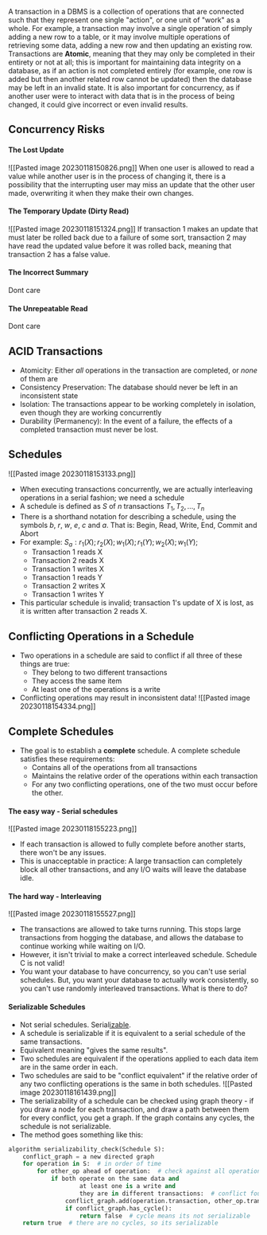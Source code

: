 A transaction in a DBMS is a collection of operations that are connected such that they represent one single "action", or one unit of "work" as a whole. For example, a transaction may involve a single operation of simply adding a new row to a table, or it may involve multiple operations of retrieving some data, adding a new row and then updating an existing row. Transactions are **Atomic**, meaning that they may only be completed in their entirety or not at all; this is important for maintaining data integrity on a database, as if an action is not completed entirely (for example, one row is added but then another related row cannot be updated) then the database may be left in an invalid state. It is also important for concurrency, as if another user were to interact with data that is in the process of being changed, it could give incorrect or even invalid results.
## Concurrency Risks
#### The Lost Update
![[Pasted image 20230118150826.png]]
When one user is allowed to read a value while another user is in the process of changing it, there is a possibility that the interrupting user may miss an update that the other user made, overwriting it when they make their own changes.
#### The Temporary Update (Dirty Read)
![[Pasted image 20230118151324.png]]
If transaction 1 makes an update that must later be rolled back due to a failure of some sort, transaction 2 may have read the updated value before it was rolled back, meaning that transaction 2 has a false value. 
#### The Incorrect Summary
Dont care
#### The Unrepeatable Read
Dont care

## ACID Transactions
- Atomicity: Either *all* operations in the transaction are completed, or *none* of them are
- Consistency Preservation: The database should never be left in an inconsistent state
- Isolation: The transactions appear to be working completely in isolation, even though they are working concurrently
- Durability (Permanency): In the event of a failure, the effects of a completed transaction must never be lost.

## Schedules
![[Pasted image 20230118153133.png]]
- When executing transactions concurrently, we are actually interleaving operations in a serial fashion; we need a schedule
- A schedule is defined as $S$ of $n$ transactions $T_1, T_2, \dots, T_n$ 
- There is a shorthand notation for describing a schedule, using the symbols $b$, $r$, $w$, $e$, $c$ and $a$. That is: Begin, Read, Write, End, Commit and Abort
- For example: $S_a:r_1(X);r_2(X);w_1(X);r_1(Y);w_2(X);w_1(Y);$ 
	- Transaction 1 reads X
	- Transaction 2 reads X
	- Transaction 1 writes X
	- Transaction 1 reads Y
	- Transaction 2 writes X
	- Transaction 1 writes Y
- This particular schedule is invalid; transaction 1's update of X is lost, as it is written after transaction 2 reads X.

## Conflicting Operations in a Schedule
- Two operations in a schedule are said to conflict if all three of these things are true:
	- They belong to two different transactions
	- They access the same item
	- At least one of the operations is a write
- Conflicting operations may result in inconsistent data!
![[Pasted image 20230118154334.png]]
## Complete Schedules
- The goal is to establish a **complete** schedule. A complete schedule satisfies these requirements:
	- Contains all of the operations from all transactions
	- Maintains the relative order of the operations within each transaction
	- For any two conflicting operations, one of the two must occur before the other.
#### The easy way - Serial schedules
![[Pasted image 20230118155223.png]]
- If each transaction is allowed to fully complete before another starts, there won't be any issues.
- This is unacceptable in practice: A large transaction can completely block all other transactions, and any I/O waits will leave the database idle.
#### The hard way - Interleaving
![[Pasted image 20230118155527.png]]
- The transactions are allowed to take turns running. This stops large transactions from hogging the database, and allows the database to continue working while waiting on I/O.
- However, it isn't trivial to make a correct interleaved schedule. Schedule C is not valid! 
- You want your database to have concurrency, so you can't use serial schedules. But, you want your database to actually work consistently, so you can't use randomly interleaved transactions. What is there to do?
#### Serializable Schedules
- Not serial schedules. Serial<u>izable</u>.
- A schedule is serializable if it is equivalent to a serial schedule of the same transactions.
- Equivalent meaning "gives the same results".
- Two schedules are equivalent if the operations applied to each data item are in the same order in each.
- Two schedules are said to be "conflict equivalent" if the relative order of any two conflicting operations is the same in both schedules.
![[Pasted image 20230118161439.png]]
- The serializability of a schedule can be checked using graph theory - if you draw a node for each transaction, and draw a path between them for every conflict, you get a graph. If the graph contains any cycles, the schedule is not serializable.
- The method goes something like this:
```python
algorithm serializability_check(Schedule S):
	conflict_graph = a new directed graph
	for operation in S:  # in order of time
		for other_op ahead of operation:  # check against all operations ahead
			if both operate on the same data and
					at least one is a write and
					they are in different transactions:  # conflict found
				conflict_graph.add(operation.transaction, other_op.transaction)
				if conflict_graph.has_cycle():
					return false  # cycle means its not serializable
	return true  # there are no cycles, so its serializable
```
